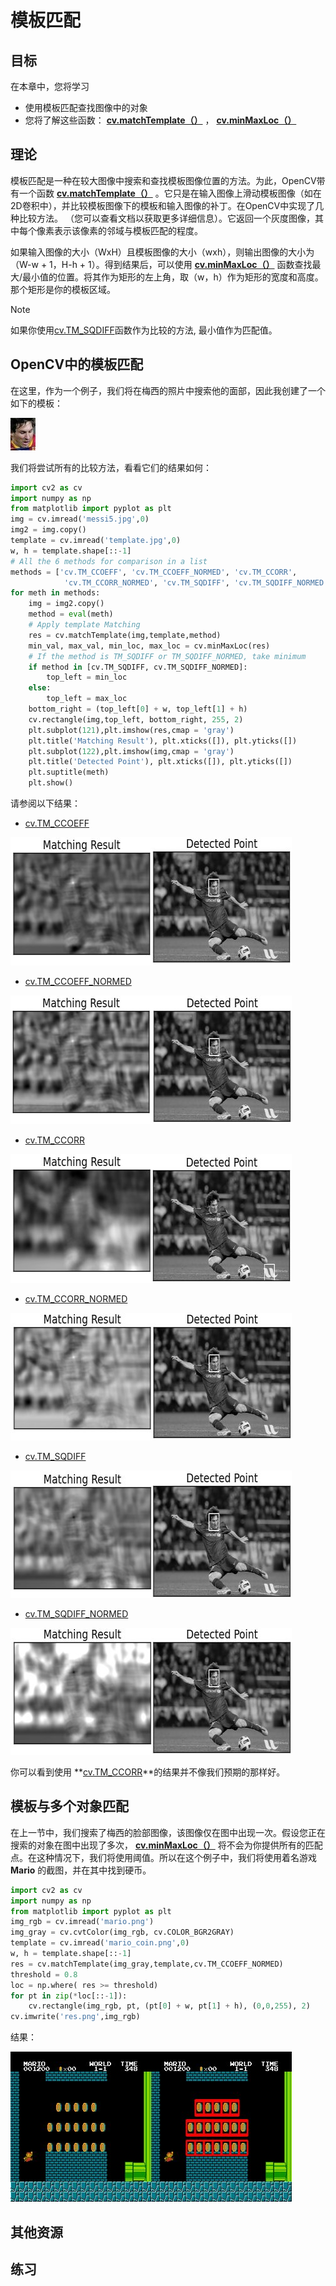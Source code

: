 # 模板匹配

## 目标

在本章中，您将学习

*   使用模板匹配查找图像中的对象
*   您将了解这些函数： **[cv.matchTemplate（）](../../df/dfb/group__imgproc__object.html#ga586ebfb0a7fb604b35a23d85391329be "Compares a template against overlapped image regions. ")** ， **[cv.minMaxLoc（）](../../d2/de8/group__core__array.html#gab473bf2eb6d14ff97e89b355dac20707 "Finds the global minimum and maximum in an array. ")**

## 理论

模板匹配是一种在较大图像中搜索和查找模板图像位置的方法。为此，OpenCV带有一个函数 **[cv.matchTemplate（）](../../df/dfb/group__imgproc__object.html#ga586ebfb0a7fb604b35a23d85391329be "Compares a template against overlapped image regions. ")** 。它只是在输入图像上滑动模板图像（如在2D卷积中），并比较模板图像下的模板和输入图像的补丁。在OpenCV中实现了几种比较方法。 （您可以查看文档以获取更多详细信息）。它返回一个灰度图像，其中每个像素表示该像素的邻域与模板匹配的程度。

如果输入图像的大小（WxH）且模板图像的大小（wxh），则输出图像的大小为（W-w + 1，H-h + 1）。得到结果后，可以使用 **[cv.minMaxLoc（）](../../d2/de8/group__core__array.html#gab473bf2eb6d14ff97e89b355dac20707 "Finds the global minimum and maximum in an array. ")** 函数查找最大/最小值的位置。将其作为矩形的左上角，取（w，h）作为矩形的宽度和高度。那个矩形是你的模板区域。

Note

如果你使用[cv.TM_SQDIFF](../../df/dfb/group__imgproc__object.html#gga3a7850640f1fe1f58fe91a2d7583695dab65c042ed62c9e9e095a1e7e41fe2773 " ")函数作为比较的方法, 最小值作为匹配值。

## OpenCV中的模板匹配

在这里，作为一个例子，我们将在梅西的照片中搜索他的面部，因此我创建了一个如下的模板：

![messi_face.jpg](img/Image_match_messi_face.jpg)

我们将尝试所有的比较方法，看看它们的结果如何：

```python
import cv2 as cv
import numpy as np
from matplotlib import pyplot as plt
img = cv.imread('messi5.jpg',0)
img2 = img.copy()
template = cv.imread('template.jpg',0)
w, h = template.shape[::-1]
# All the 6 methods for comparison in a list
methods = ['cv.TM_CCOEFF', 'cv.TM_CCOEFF_NORMED', 'cv.TM_CCORR',
            'cv.TM_CCORR_NORMED', 'cv.TM_SQDIFF', 'cv.TM_SQDIFF_NORMED']
for meth in methods:
    img = img2.copy()
    method = eval(meth)
    # Apply template Matching
    res = cv.matchTemplate(img,template,method)
    min_val, max_val, min_loc, max_loc = cv.minMaxLoc(res)
    # If the method is TM_SQDIFF or TM_SQDIFF_NORMED, take minimum
    if method in [cv.TM_SQDIFF, cv.TM_SQDIFF_NORMED]:
        top_left = min_loc
    else:
        top_left = max_loc
    bottom_right = (top_left[0] + w, top_left[1] + h)
    cv.rectangle(img,top_left, bottom_right, 255, 2)
    plt.subplot(121),plt.imshow(res,cmap = 'gray')
    plt.title('Matching Result'), plt.xticks([]), plt.yticks([])
    plt.subplot(122),plt.imshow(img,cmap = 'gray')
    plt.title('Detected Point'), plt.xticks([]), plt.yticks([])
    plt.suptitle(meth)
    plt.show()
```

请参阅以下结果：

*   [cv.TM_CCOEFF](../../df/dfb/group__imgproc__object.html#gga3a7850640f1fe1f58fe91a2d7583695dac5babb7dfda59544e3e31ea928f8cb16)

![template_ccoeff_1.jpg](img/Image_match_template_ccoeff_1.jpg)

*   [cv.TM_CCOEFF_NORMED](../../df/dfb/group__imgproc__object.html#gga3a7850640f1fe1f58fe91a2d7583695dac6677e2af5e0fae82cc5339bfaef5038 " ")

![template_ccoeffn_2.jpg](img/Image_match_template_ccoeffn_2.jpg)

*   [cv.TM_CCORR](../../df/dfb/group__imgproc__object.html#gga3a7850640f1fe1f58fe91a2d7583695da5be00b45a4d99b5e42625b4400bfde65 " ")

![template_ccorr_3.jpg](img/Image_match_template_ccorr_3.jpg)

*   [cv.TM_CCORR_NORMED](../../df/dfb/group__imgproc__object.html#gga3a7850640f1fe1f58fe91a2d7583695daf9c3ab9296f597ea71f056399a5831da " ")

![template_ccorrn_4.jpg](img/Image_match_template_ccorrn_4.jpg)

*   [cv.TM_SQDIFF](../../df/dfb/group__imgproc__object.html#gga3a7850640f1fe1f58fe91a2d7583695dab65c042ed62c9e9e095a1e7e41fe2773 " ")

![template_sqdiff_5.jpg](img/Image_match_template_sqdiff_5.jpg)

*   [cv.TM_SQDIFF_NORMED](../../df/dfb/group__imgproc__object.html#gga3a7850640f1fe1f58fe91a2d7583695da5382c8f9df87e87cf1e9f9927dc3bc31 " ")

![template_sqdiffn_6.jpg](img/Image_match_template_sqdiffn_6.jpg)

你可以看到使用 **[cv.TM_CCORR](../../df/dfb/group__imgproc__object.html#gga3a7850640f1fe1f58fe91a2d7583695da5be00b45a4d99b5e42625b4400bfde65 " ")**的结果并不像我们预期的那样好。

## 模板与多个对象匹配

在上一节中，我们搜索了梅西的脸部图像，该图像仅在图中出现一次。假设您正在搜索的对象在图中出现了多次， **[cv.minMaxLoc（）](../../d2/de8/group__core__array.html#gab473bf2eb6d14ff97e89b355dac20707 "Finds the global minimum and maximum in an array. ")** 将不会为你提供所有的匹配点。在这种情况下，我们将使用阈值。所以在这个例子中，我们将使用着名游戏 **Mario** 的截图，并在其中找到硬币。

```python
import cv2 as cv
import numpy as np
from matplotlib import pyplot as plt
img_rgb = cv.imread('mario.png')
img_gray = cv.cvtColor(img_rgb, cv.COLOR_BGR2GRAY)
template = cv.imread('mario_coin.png',0)
w, h = template.shape[::-1]
res = cv.matchTemplate(img_gray,template,cv.TM_CCOEFF_NORMED)
threshold = 0.8
loc = np.where( res >= threshold)
for pt in zip(*loc[::-1]):
    cv.rectangle(img_rgb, pt, (pt[0] + w, pt[1] + h), (0,0,255), 2)
cv.imwrite('res.png',img_rgb)
```

结果：

![res_mario.jpg](img/Image_match_res_mario.jpg)

## 其他资源

## 练习
